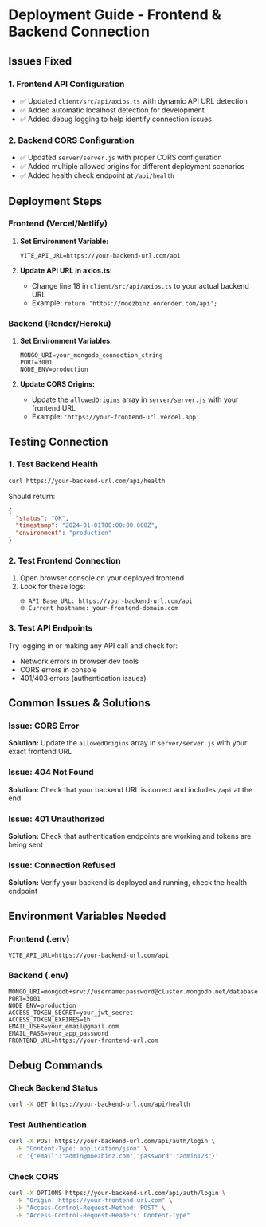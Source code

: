 # Deployment Guide - Frontend & Backend Connection

## Issues Fixed

### 1. Frontend API Configuration

- ✅ Updated `client/src/api/axios.ts` with dynamic API URL detection
- ✅ Added automatic localhost detection for development
- ✅ Added debug logging to help identify connection issues

### 2. Backend CORS Configuration

- ✅ Updated `server/server.js` with proper CORS configuration
- ✅ Added multiple allowed origins for different deployment scenarios
- ✅ Added health check endpoint at `/api/health`

## Deployment Steps

### Frontend (Vercel/Netlify)

1. **Set Environment Variable:**

   ```
   VITE_API_URL=https://your-backend-url.com/api
   ```

2. **Update API URL in axios.ts:**
   - Change line 18 in `client/src/api/axios.ts` to your actual backend URL
   - Example: `return 'https://moezbinz.onrender.com/api';`

### Backend (Render/Heroku)

1. **Set Environment Variables:**

   ```
   MONGO_URI=your_mongodb_connection_string
   PORT=3001
   NODE_ENV=production
   ```

2. **Update CORS Origins:**
   - Update the `allowedOrigins` array in `server/server.js` with your frontend URL
   - Example: `'https://your-frontend-url.vercel.app'`

## Testing Connection

### 1. Test Backend Health

```bash
curl https://your-backend-url.com/api/health
```

Should return:

```json
{
  "status": "OK",
  "timestamp": "2024-01-01T00:00:00.000Z",
  "environment": "production"
}
```

### 2. Test Frontend Connection

1. Open browser console on your deployed frontend
2. Look for these logs:
   ```
   🌐 API Base URL: https://your-backend-url.com/api
   🌐 Current hostname: your-frontend-domain.com
   ```

### 3. Test API Endpoints

Try logging in or making any API call and check for:

- Network errors in browser dev tools
- CORS errors in console
- 401/403 errors (authentication issues)

## Common Issues & Solutions

### Issue: CORS Error

**Solution:** Update the `allowedOrigins` array in `server/server.js` with your exact frontend URL

### Issue: 404 Not Found

**Solution:** Check that your backend URL is correct and includes `/api` at the end

### Issue: 401 Unauthorized

**Solution:** Check that authentication endpoints are working and tokens are being sent

### Issue: Connection Refused

**Solution:** Verify your backend is deployed and running, check the health endpoint

## Environment Variables Needed

### Frontend (.env)

```
VITE_API_URL=https://your-backend-url.com/api
```

### Backend (.env)

```
MONGO_URI=mongodb+srv://username:password@cluster.mongodb.net/database
PORT=3001
NODE_ENV=production
ACCESS_TOKEN_SECRET=your_jwt_secret
ACCESS_TOKEN_EXPIRES=1h
EMAIL_USER=your_email@gmail.com
EMAIL_PASS=your_app_password
FRONTEND_URL=https://your-frontend-url.com
```

## Debug Commands

### Check Backend Status

```bash
curl -X GET https://your-backend-url.com/api/health
```

### Test Authentication

```bash
curl -X POST https://your-backend-url.com/api/auth/login \
  -H "Content-Type: application/json" \
  -d '{"email":"admin@moezbinz.com","password":"admin123"}'
```

### Check CORS

```bash
curl -X OPTIONS https://your-backend-url.com/api/auth/login \
  -H "Origin: https://your-frontend-url.com" \
  -H "Access-Control-Request-Method: POST" \
  -H "Access-Control-Request-Headers: Content-Type"
```
